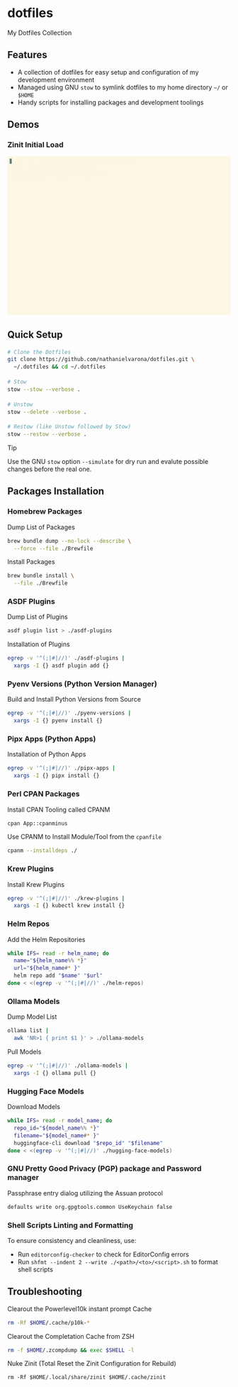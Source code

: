 # dotfiles

My Dotfiles Collection

## Features

* A collection of dotfiles for easy setup and configuration of my development environment
* Managed using GNU `stow` to symlink dotfiles to my home directory `~/` or `$HOME`
* Handy scripts for installing packages and development toolings

## Demos

### Zinit Initial Load

<a href="https://asciinema.org/a/666761?autoplay=1&loop=1">
  <picture>
    <source media="(prefers-color-scheme: dark)" srcset="./docs/imgs/zinit-dark.gif" />
    <img alt="Zinit Initial Load" src="./docs/imgs/zinit-light.gif" />
  </picture>
</a>

## Quick Setup

```bash
# Clone the Dotfiles
git clone https://github.com/nathanielvarona/dotfiles.git \
  ~/.dotfiles && cd ~/.dotfiles

# Stow
stow --stow --verbose .

# Unstow
stow --delete --verbose .

# Restow (like Unstow followed by Stow)
stow --restow --verbose .
```

> [!TIP]
> Use the GNU `stow` option `--simulate` for dry run and evalute possible changes before the real one.

## Packages Installation

### Homebrew Packages

Dump List of Packages

```bash
brew bundle dump --no-lock --describe \
  --force --file ./Brewfile
```

Install Packages

```bash
brew bundle install \
  --file ./Brewfile
```

### ASDF Plugins

Dump List of Plugins

```bash
asdf plugin list > ./asdf-plugins
```

Installation of Plugins

```bash
egrep -v '^(;|#|//)' ./asdf-plugins | 
  xargs -I {} asdf plugin add {}
```

### Pyenv Versions (Python Version Manager)

Build and Install Python Versions from Source

```bash
egrep -v '^(;|#|//)' ./pyenv-versions |
  xargs -I {} pyenv install {}
```

### Pipx Apps (Python Apps)

Installation of Python Apps

```bash
egrep -v '^(;|#|//)' ./pipx-apps | 
  xargs -I {} pipx install {}
```

### Perl CPAN Packages

Install CPAN Tooling called CPANM

```bash
cpan App::cpanminus
```

Use CPANM to Install Module/Tool from the `cpanfile`

```bash
cpanm --installdeps ./
```

### Krew Plugins

Install Krew Plugins

```bash
egrep -v '^(;|#|//)' ./krew-plugins | 
  xargs -I {} kubectl krew install {}
```

### Helm Repos

Add the Helm Repositories

```bash
while IFS= read -r helm_name; do
  name="${helm_name%% *}"
  url="${helm_name#* }"
  helm repo add "$name" "$url"
done < <(egrep -v '^(;|#|//)' ./helm-repos)
```

### Ollama Models

Dump Model List

```bash
ollama list | 
  awk 'NR>1 { print $1 }' > ./ollama-models
```

Pull Models

```bash
egrep -v '^(;|#|//)' ./ollama-models |
  xargs -I {} ollama pull {}
```

### Hugging Face Models

Download Models

```bash
while IFS= read -r model_name; do
  repo_id="${model_name%% *}"
  filename="${model_name#* }"
  huggingface-cli download "$repo_id" "$filename"
done < <(egrep -v '^(;|#|//)' ./hugging-face-models)
```

### GNU Pretty Good Privacy (PGP) package and Password manager

Passphrase entry dialog utilizing the Assuan protocol

```bash
defaults write org.gpgtools.common UseKeychain false
```

### Shell Scripts Linting and Formatting

To ensure consistency and cleanliness, use:

* Run `editorconfig-checker` to check for EditorConfig errors
* Run `shfmt --indent 2 --write ./<path>/<to>/<script>.sh` to format shell scripts

## Troubleshooting

Clearout the Powerlevel10k instant prompt Cache

```bash
rm -Rf $HOME/.cache/p10k-*
```

Clearout the Completation Cache from ZSH

```bash
rm -f $HOME/.zcompdump && exec $SHELL -l
```

Nuke Zinit (Total Reset the Zinit Configuration for Rebuild)

```
rm -Rf $HOME/.local/share/zinit $HOME/.cache/zinit
```
